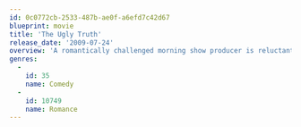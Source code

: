 ```yaml
---
id: 0c0772cb-2533-487b-ae0f-a6efd7c42d67
blueprint: movie
title: 'The Ugly Truth'
release_date: '2009-07-24'
overview: 'A romantically challenged morning show producer is reluctantly embroiled in a series of outrageous tests by her chauvinistic correspondent to prove his theories on relationships and help her find love. His clever ploys, however, lead to an unexpected result.'
genres:
  -
    id: 35
    name: Comedy
  -
    id: 10749
    name: Romance
---
```

